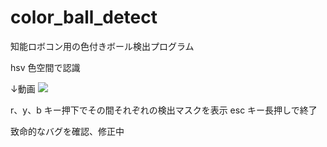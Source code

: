 # color_ball_detect

知能ロボコン用の色付きボール検出プログラム

hsv 色空間で認識

↓動画
[![](http://img.youtube.com/vi/PoXrVRAH_i8/0.jpg)](http://www.youtube.com/watch?v=PoXrVRAH_i8 "")


r、y、b キー押下でその間それぞれの検出マスクを表示
esc キー長押しで終了

致命的なバグを確認、修正中
